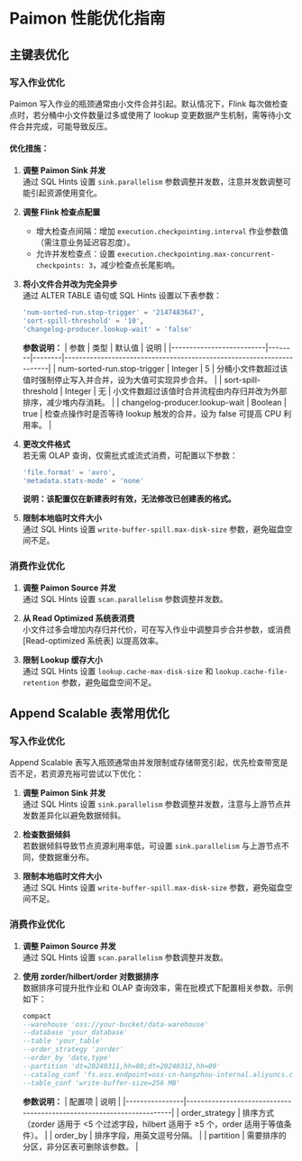 # Paimon 性能优化指南

## 主键表优化

### 写入作业优化
Paimon 写入作业的瓶颈通常由小文件合并引起。默认情况下，Flink 每次做检查点时，若分桶中小文件数量过多或使用了 lookup 变更数据产生机制，需等待小文件合并完成，可能导致反压。

#### 优化措施：
1. **调整 Paimon Sink 并发**  
   通过 SQL Hints 设置 `sink.parallelism` 参数调整并发数，注意并发数调整可能引起资源使用变化。

2. **调整 Flink 检查点配置**  
   - 增大检查点间隔：增加 `execution.checkpointing.interval` 作业参数值（需注意业务延迟容忍度）。  
   - 允许并发检查点：设置 `execution.checkpointing.max-concurrent-checkpoints: 3`，减少检查点长尾影响。

3. **将小文件合并改为完全异步**  
   通过 ALTER TABLE 语句或 SQL Hints 设置以下表参数：
   ```sql
   'num-sorted-run.stop-trigger' = '2147483647',
   'sort-spill-threshold' = '10',
   'changelog-producer.lookup-wait' = 'false'
   ```
   **参数说明：**
   | 参数                     | 类型   | 默认值 | 说明                                                                 |
   |--------------------------|--------|--------|----------------------------------------------------------------------|
   | num-sorted-run.stop-trigger | Integer | 5      | 分桶小文件数超过该值时强制停止写入并合并，设为大值可实现异步合并。  |
   | sort-spill-threshold     | Integer | 无     | 小文件数超过该值时合并流程由内存归并改为外部排序，减少堆内存消耗。  |
   | changelog-producer.lookup-wait | Boolean | true   | 检查点操作时是否等待 lookup 触发的合并，设为 false 可提高 CPU 利用率。 |

4. **更改文件格式**  
   若无需 OLAP 查询，仅需批式或流式消费，可配置以下参数：
   ```sql
   'file.format' = 'avro',
   'metadata.stats-mode' = 'none'
   ```
   **说明：该配置仅在新建表时有效，无法修改已创建表的格式。**

5. **限制本地临时文件大小**  
   通过 SQL Hints 设置 `write-buffer-spill.max-disk-size` 参数，避免磁盘空间不足。

### 消费作业优化
1. **调整 Paimon Source 并发**  
   通过 SQL Hints 设置 `scan.parallelism` 参数调整并发数。

2. **从 Read Optimized 系统表消费**  
   小文件过多会增加内存归并代价，可在写入作业中调整异步合并参数，或消费 [Read-optimized 系统表] 以提高效率。

3. **限制 Lookup 缓存大小**  
   通过 SQL Hints 设置 `lookup.cache-max-disk-size` 和 `lookup.cache-file-retention` 参数，避免磁盘空间不足。

## Append Scalable 表常用优化

### 写入作业优化
Append Scalable 表写入瓶颈通常由并发限制或存储带宽引起，优先检查带宽是否不足，若资源充裕可尝试以下优化：

1. **调整 Paimon Sink 并发**  
   通过 SQL Hints 设置 `sink.parallelism` 参数调整并发数，注意与上游节点并发数差异化以避免数据倾斜。

2. **检查数据倾斜**  
   若数据倾斜导致节点资源利用率低，可设置 `sink.parallelism` 与上游节点不同，使数据重分布。

3. **限制本地临时文件大小**  
   通过 SQL Hints 设置 `write-buffer-spill.max-disk-size` 参数，避免磁盘空间不足。

### 消费作业优化
1. **调整 Paimon Source 并发**  
   通过 SQL Hints 设置 `scan.parallelism` 参数调整并发数。

2. **使用 zorder/hilbert/order 对数据排序**  
   数据排序可提升批作业和 OLAP 查询效率，需在批模式下配置相关参数。示例如下：
   ```sql
   compact
   --warehouse 'oss://your-bucket/data-warehouse'
   --database 'your_database'
   --table 'your_table'
   --order_strategy 'zorder'
   --order_by 'date,type'
   --partition 'dt=20240311,hh=08;dt=20240312,hh=09'
   --catalog_conf 'fs.oss.endpoint=oss-cn-hangzhou-internal.aliyuncs.com'
   --table_conf 'write-buffer-size=256 MB'
   ```
   **参数说明：**
   | 配置项         | 说明                                                                 |
   |----------------|----------------------------------------------------------------------|
   | order_strategy | 排序方式（zorder 适用于 <5 个过滤字段，hilbert 适用于 ≥5 个，order 适用于等值条件）。 |
   | order_by       | 排序字段，用英文逗号分隔。                                            |
   | partition      | 需要排序的分区，非分区表可删除该参数。                                |
